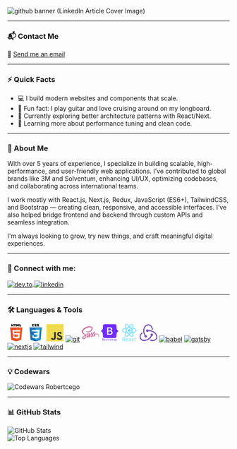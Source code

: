![github banner (LinkedIn Article Cover Image)](https://github.com/user-attachments/assets/f9cf39ba-f3b1-41d0-aa58-f787cb5c495b)

---

### 📬 Contact Me

📩 <a href="mailto:rocerdasgo@gmail.com">Send me an email</a>

---

### ⚡ Quick Facts

- 💻 I build modern websites and components that scale.
- 🎸 Fun fact: I play guitar and love cruising around on my longboard.
- 🌱 Currently exploring better architecture patterns with React/Next.
- 🧠 Learning more about performance tuning and clean code.
  
---

### 👋 About Me

With over 5 years of experience, I specialize in building scalable, high-performance, and user-friendly web applications. I’ve contributed to global brands like 3M and Solventum, enhancing UI/UX, optimizing codebases, and collaborating across international teams.

I work mostly with React.js, Next.js, Redux, JavaScript (ES6+), TailwindCSS, and Bootstrap — creating clean, responsive, and accessible interfaces. I’ve also helped bridge frontend and backend through custom APIs and seamless integration.

I'm always looking to grow, try new things, and craft meaningful digital experiences.

---

### 📌 Connect with me:

<a href="https://dev.to/robertcego" target="_blank">
  <img align="center" src="https://cdn.jsdelivr.net/npm/simple-icons@3.0.1/icons/dev-dot-to.svg" alt="dev.to" height="30" width="40" />
</a>
<a href="https://www.linkedin.com/in/robertcego/" target="_blank">
  <img align="center" src="https://cdn.cdnlogo.com/logos/l/66/linkedin-icon.svg" alt="linkedin" height="30" width="40" />
</a>

---

### 🛠 Languages & Tools

<p align="left">
  <a href="https://developer.mozilla.org/en-US/docs/Web/HTML" target="_blank"><img src="https://raw.githubusercontent.com/devicons/devicon/master/icons/html5/html5-original-wordmark.svg" alt="html5" width="40" height="40"/></a>
  <a href="https://developer.mozilla.org/en-US/docs/Web/CSS" target="_blank"><img src="https://raw.githubusercontent.com/devicons/devicon/master/icons/css3/css3-original-wordmark.svg" alt="css3" width="40" height="40"/></a>
  <a href="https://developer.mozilla.org/en-US/docs/Web/JavaScript" target="_blank"><img src="https://raw.githubusercontent.com/devicons/devicon/master/icons/javascript/javascript-original.svg" alt="javascript" width="40" height="40"/></a>
  <a href="https://git-scm.com/" target="_blank"><img src="https://www.vectorlogo.zone/logos/git-scm/git-scm-icon.svg" alt="git" width="40" height="40"/></a>
  <a href="https://sass-lang.com" target="_blank"><img src="https://raw.githubusercontent.com/devicons/devicon/master/icons/sass/sass-original.svg" alt="sass" width="40" height="40"/></a>
  <a href="https://getbootstrap.com" target="_blank"><img src="https://raw.githubusercontent.com/devicons/devicon/master/icons/bootstrap/bootstrap-plain-wordmark.svg" alt="bootstrap" width="40" height="40"/></a>
  <a href="https://reactjs.org/" target="_blank"><img src="https://raw.githubusercontent.com/devicons/devicon/master/icons/react/react-original-wordmark.svg" alt="react" width="40" height="40"/></a>
  <a href="https://redux.js.org" target="_blank"><img src="https://raw.githubusercontent.com/devicons/devicon/master/icons/redux/redux-original.svg" alt="redux" width="40" height="40"/></a>
  <a href="https://babeljs.io/" target="_blank"><img src="https://www.vectorlogo.zone/logos/babeljs/babeljs-icon.svg" alt="babel" width="40" height="40"/></a>
  <a href="https://www.gatsbyjs.com/" target="_blank"><img src="https://www.vectorlogo.zone/logos/gatsbyjs/gatsbyjs-icon.svg" alt="gatsby" width="40" height="40"/></a>
  <a href="https://nextjs.org/" target="_blank"><img src="https://cdn.worldvectorlogo.com/logos/next-js.svg" alt="nextjs" width="40" height="40"/></a>
  <a href="https://tailwindcss.com/" target="_blank"><img src="https://www.vectorlogo.zone/logos/tailwindcss/tailwindcss-icon.svg" alt="tailwind" width="40" height="40"/></a>
</p>

---

### 💡 Codewars

<p align="left">
  <img src="https://www.codewars.com/users/Robertcego/badges/large" alt="Codewars Robertcego">
</p>

---

### 📊 GitHub Stats

<p align="left">
  <img src="https://github-readme-stats.vercel.app/api?username=robertcego&show_icons=true&theme=default&hide_title=true&hide_border=true&hide=contribs&count_private=true" alt="GitHub Stats" />
  <br />
  <img src="https://github-readme-stats.vercel.app/api/top-langs/?username=robertcego&layout=compact&theme=default&hide_border=true" alt="Top Languages" />
</p>
